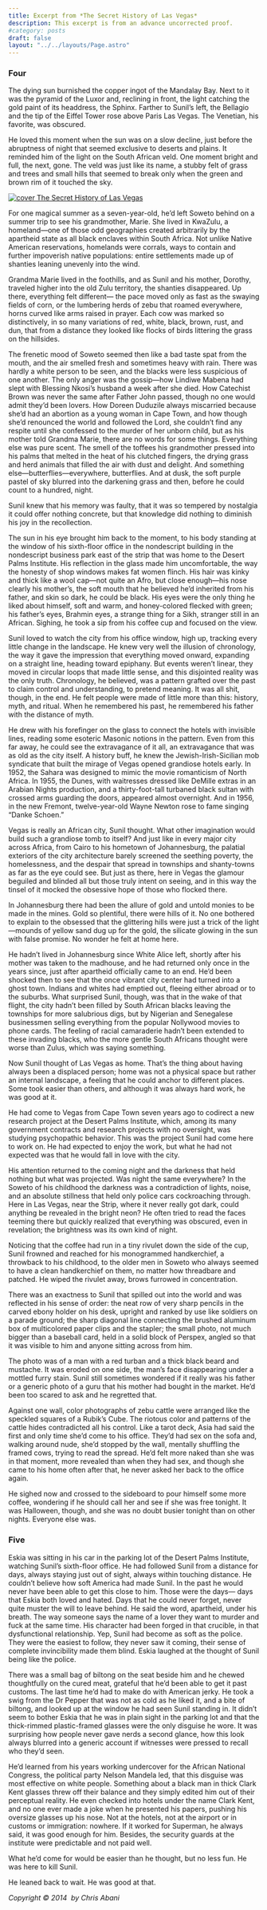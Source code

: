 ```yaml
---
title: Excerpt from *The Secret History of Las Vegas*
description: This excerpt is from an advance uncorrected proof.
#category: posts
draft: false
layout: "../../layouts/Page.astro"
---
```


### Four

The dying sun burnished the copper ingot of the Mandalay Bay. Next to it was the pyramid of the Luxor and, reclining in front, the light catching the gold paint of its headdress, the Sphinx. Farther to Sunil’s left, the Bellagio and the tip of the Eiffel Tower rose above Paris Las Vegas. The Venetian, his favorite, was obscured.

He loved this moment when the sun was on a slow decline, just before the abruptness of night that seemed exclusive to deserts and plains. It reminded him of the light on the South African veld. One moment bright and full, the next, gone. The veld was just like its name, a stubby felt of grass and trees and small hills that seemed to break only when the green and brown rim of it touched the sky.

[![cover The Secret History of Las Vegas](/uploads/9780143124955_SecretHistor_CVF-300x459.jpg)](/book/the-secret-history-of-las-vegas/)

For one magical summer as a seven-year-old, he’d left Soweto behind on a summer trip to see his grandmother, Marie. She lived in KwaZulu, a homeland—one of those odd geographies created arbitrarily by the apartheid state as all black enclaves within South Africa. Not unlike Native American reservations, homelands were corrals, ways to contain and further impoverish native populations: entire settlements made up of shanties leaning unevenly into the wind.

Grandma Marie lived in the foothills, and as Sunil and his mother, Dorothy, traveled higher into the old Zulu territory, the shanties disappeared. Up there, everything felt different— the pace moved only as fast as the swaying fields of corn, or the lumbering herds of zebu that roamed everywhere, horns curved like arms raised in prayer. Each cow was marked so distinctively, in so many variations of red, white, black, brown, rust, and dun, that from a distance they looked like flocks of birds littering the grass on the hillsides.

The frenetic mood of Soweto seemed then like a bad taste spat from the mouth, and the air smelled fresh and sometimes heavy with rain. There was hardly a white person to be seen, and the blacks were less suspicious of one another. The only anger was the gossip—how Lindiwe Mabena had slept with Blessing Nkosi’s husband a week after she died. How Catechist Brown was never the same after Father John passed, though no one would admit they’d been lovers. How Doreen Duduzile always miscarried because she’d had an abortion as a young woman in Cape Town, and how though she’d renounced the world and followed the Lord, she couldn’t find any respite until she confessed to the murder of her unborn child, but as his mother told Grandma Marie, there are no words for some things. Everything else was pure scent. The smell of the toffees his grandmother pressed into his palms that melted in the heat of his clutched fingers, the drying grass and herd animals that filled the air with dust and delight. And something else—butterflies—everywhere, butterflies. And at dusk, the soft purple pastel of sky blurred into the darkening grass and then, before he could count to a hundred, night.

Sunil knew that his memory was faulty, that it was so tempered by nostalgia it could offer nothing concrete, but that knowledge did nothing to diminish his joy in the recollection.

The sun in his eye brought him back to the moment, to his body standing at the window of his sixth-floor office in the nondescript building in the nondescript business park east of the strip that was home to the Desert Palms Institute. His reflection in the glass made him uncomfortable, the way the honesty of shop windows makes fat women flinch. His hair was kinky and thick like a wool cap—not quite an Afro, but close enough—his nose clearly his mother’s, the soft mouth that he believed he’d inherited from his father, and skin so dark, he could be black. His eyes were the only thing he liked about himself, soft and warm, and honey-colored flecked with green; his father’s eyes, Brahmin eyes, a strange thing for a Sikh, stranger still in an African. Sighing, he took a sip from his coffee cup and focused on the view.

Sunil loved to watch the city from his office window, high up, tracking every little change in the landscape. He knew very well the illusion of chronology, the way it gave the impression that everything moved onward, expanding on a straight line, heading toward epiphany. But events weren’t linear, they moved in circular loops that made little sense, and this disjointed reality was the only truth. Chronology, he believed, was a pattern grafted over the past to claim control and understanding, to pretend meaning. It was all shit, though, in the end. He felt people were made of little more than this: history, myth, and ritual. When he remembered his past, he remembered his father with the distance of myth.

He drew with his forefinger on the glass to connect the hotels with invisible lines, reading some esoteric Masonic notions in the pattern. Even from this far away, he could see the extravagance of it all, an extravagance that was as old as the city itself. A history buff, he knew the Jewish-Irish-Sicilian mob syndicate that built the mirage of Vegas opened grandiose hotels early. In 1952, the Sahara was designed to mimic the movie romanticism of North Africa. In 1955, the Dunes, with waitresses dressed like DeMille extras in an Arabian Nights production, and a thirty-foot-tall turbaned black sultan with crossed arms guarding the doors, appeared almost overnight. And in 1956, in the new Fremont, twelve-year-old Wayne Newton rose to fame singing “Danke Schoen.”

Vegas is really an African city, Sunil thought. What other imagination would build such a grandiose tomb to itself? And just like in every major city across Africa, from Cairo to his hometown of Johannesburg, the palatial exteriors of the city architecture barely screened the seething poverty, the homelessness, and the despair that spread in townships and shanty-towns as far as the eye could see. But just as there, here in Vegas the glamour beguiled and blinded all but those truly intent on seeing, and in this way the tinsel of it mocked the obsessive hope of those who flocked there.

In Johannesburg there had been the allure of gold and untold monies to be made in the mines. Gold so plentiful, there were hills of it. No one bothered to explain to the obsessed that the glittering hills were just a trick of the light—mounds of yellow sand dug up for the gold, the silicate glowing in the sun with false promise. No wonder he felt at home here.

He hadn’t lived in Johannesburg since White Alice left, shortly after his mother was taken to the madhouse, and he had returned only once in the years since, just after apartheid officially came to an end. He’d been shocked then to see that the once vibrant city center had turned into a ghost town. Indians and whites had emptied out, fleeing either abroad or to the suburbs. What surprised Sunil, though, was that in the wake of that flight, the city hadn’t been filled by South African blacks leaving the townships for more salubrious digs, but by Nigerian and Senegalese businessmen selling everything from the popular Nollywood movies to phone cards. The feeling of racial camaraderie hadn’t been extended to these invading blacks, who the more gentle South Africans thought were worse than Zulus, which was saying something.

Now Sunil thought of Las Vegas as home. That’s the thing about having always been a displaced person; home was not a physical space but rather an internal landscape, a feeling that he could anchor to different places. Some took easier than others, and although it was always hard work, he was good at it.

He had come to Vegas from Cape Town seven years ago to codirect a new research project at the Desert Palms Institute, which, among its many government contracts and research projects with no oversight, was studying psychopathic behavior. This was the project Sunil had come here to work on. He had expected to enjoy the work, but what he had not expected was that he would fall in love with the city.

His attention returned to the coming night and the darkness that held nothing but what was projected. Was night the same everywhere? In the Soweto of his childhood the darkness was a contradiction of lights, noise, and an absolute stillness that held only police cars cockroaching through. Here in Las Vegas, near the Strip, where it never really got dark, could anything be revealed in the bright neon? He often tried to read the faces teeming there but quickly realized that everything was obscured, even in revelation; the brightness was its own kind of night.

Noticing that the coffee had run in a tiny rivulet down the side of the cup, Sunil frowned and reached for his monogrammed handkerchief, a throwback to his childhood, to the older men in Soweto who always seemed to have a clean handkerchief on them, no matter how threadbare and patched. He wiped the rivulet away, brows furrowed in concentration.

There was an exactness to Sunil that spilled out into the world and was reflected in his sense of order: the neat row of very sharp pencils in the carved ebony holder on his desk, upright and ranked by use like soldiers on a parade ground; the sharp diagonal line connecting the brushed aluminum box of multicolored paper clips and the stapler; the small photo, not much bigger than a baseball card, held in a solid block of Perspex, angled so that it was visible to him and anyone sitting across from him.

The photo was of a man with a red turban and a thick black beard and mustache. It was eroded on one side, the man’s face disappearing under a mottled furry stain. Sunil still sometimes wondered if it really was his father or a generic photo of a guru that his mother had bought in the market. He’d been too scared to ask and he regretted that.

Against one wall, color photographs of zebu cattle were arranged like the speckled squares of a Rubik’s Cube. The riotous color and patterns of the cattle hides contradicted all his control. Like a tarot deck, Asia had said the first and only time she’d come to his office. They’d had sex on the sofa and, walking around nude, she’d stopped by the wall, mentally shuffling the framed cows, trying to read the spread. He’d felt more naked than she was in that moment, more revealed than when they had sex, and though she came to his home often after that, he never asked her back to the office again.

He sighed now and crossed to the sideboard to pour himself some more coffee, wondering if he should call her and see if she was free tonight. It was Halloween, though, and she was no doubt busier tonight than on other nights. Everyone else was.

### Five

Eskia was sitting in his car in the parking lot of the Desert Palms Institute, watching Sunil’s sixth-floor office. He had followed Sunil from a distance for days, always staying just out of sight, always within touching distance. He couldn’t believe how soft America had made Sunil. In the past he would never have been able to get this close to him. Those were the days— days that Eskia both loved and hated. Days that he could never forget, never quite muster the will to leave behind. He said the word, apartheid, under his breath. The way someone says the name of a lover they want to murder and fuck at the same time. His character had been forged in that crucible, in that dysfunctional relationship. Yep, Sunil had become as soft as the police. They were the easiest to follow, they never saw it coming, their sense of complete invincibility made them blind. Eskia laughed at the thought of Sunil being like the police.

There was a small bag of biltong on the seat beside him and he chewed thoughtfully on the cured meat, grateful that he’d been able to get it past customs. The last time he’d had to make do with American jerky. He took a swig from the Dr Pepper that was not as cold as he liked it, and a bite of biltong, and looked up at the window he had seen Sunil standing in. It didn’t seem to bother Eskia that he was in plain sight in the parking lot and that the thick-rimmed plastic-framed glasses were the only disguise he wore. It was surprising how people never gave nerds a second glance, how this look always blurred into a generic account if witnesses were pressed to recall who they’d seen.

He’d learned from his years working undercover for the African National Congress, the political party Nelson Mandela led, that this disguise was most effective on white people. Something about a black man in thick Clark Kent glasses threw off their balance and they simply edited him out of their perceptual reality. He even checked into hotels under the name Clark Kent, and no one ever made a joke when he presented his papers, pushing his oversize glasses up his nose. Not at the hotels, not at the airport or in customs or immigration: nowhere. If it worked for Superman, he always said, it was good enough for him. Besides, the security guards at the institute were predictable and not paid well.

What he’d come for would be easier than he thought, but no less fun. He was here to kill Sunil.

He leaned back to wait. He was good at that.

_Copyright &copy; 2014 &nbsp;by Chris Abani_

